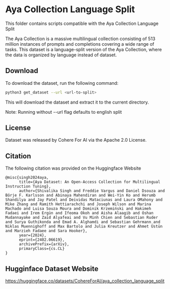 # Aya Collection Language Split

This folder contains scripts compatible with the Aya Collection Language Split

The Aya Collection is a massive multilingual collection consisting of 513
million instances of prompts and completions covering a wide range of tasks.
This dataset is a language-split version of the Aya Collection, where the data
is organized by language instead of dataset.

## Download

To download the dataset, run the following command:

```bash
python3 get_dataset --url <url-to-split>
```

This will download the dataset and extract it to the current directory.

Note: Running without --url flag defaults to english split

## License

Dataset was released by Cohere For AI via the Apache 2.0 License.

## Citation

The following citation was provided on the Huggingface Website

```
@misc{singh2024aya,
      title={Aya Dataset: An Open-Access Collection for Multilingual Instruction Tuning}, 
      author={Shivalika Singh and Freddie Vargus and Daniel Dsouza and Börje F. Karlsson and Abinaya Mahendiran and Wei-Yin Ko and Herumb Shandilya and Jay Patel and Deividas Mataciunas and Laura OMahony and Mike Zhang and Ramith Hettiarachchi and Joseph Wilson and Marina Machado and Luisa Souza Moura and Dominik Krzemiński and Hakimeh Fadaei and Irem Ergün and Ifeoma Okoh and Aisha Alaagib and Oshan Mudannayake and Zaid Alyafeai and Vu Minh Chien and Sebastian Ruder and Surya Guthikonda and Emad A. Alghamdi and Sebastian Gehrmann and Niklas Muennighoff and Max Bartolo and Julia Kreutzer and Ahmet Üstün and Marzieh Fadaee and Sara Hooker},
      year={2024},
      eprint={2402.06619},
      archivePrefix={arXiv},
      primaryClass={cs.CL}
}
```

## Hugginface Dataset Website

https://huggingface.co/datasets/CohereForAI/aya_collection_language_split
